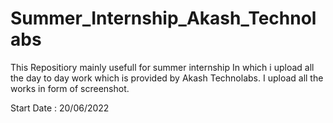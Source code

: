 # Summer_Internship_Akash_Technolabs

This Repositiory mainly usefull for summer internship
In which i upload all the day to day work which is provided by Akash Technolabs.
I upload all the works in form of screenshot.  

Start Date : 20/06/2022
